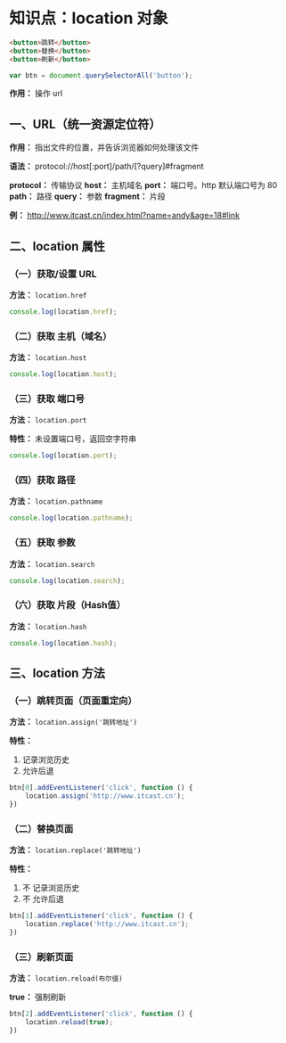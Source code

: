 # 知识点：location 对象

```html
<button>跳转</button>
<button>替换</button>
<button>刷新</button>
```
```js
var btn = document.querySelectorAll('button');
```

**作用：** 操作 url

## 一、URL（统一资源定位符）

**作用：** 指出文件的位置，并告诉浏览器如何处理该文件

**语法：** protocol://host[:port]/path/[?query]#fragment

**protocol：** 传输协议
**host：** 主机域名
**port：** 端口号。http 默认端口号为 80
**path：** 路径
**query：** 参数
**fragment：** 片段

**例：** http://www.itcast.cn/index.html?name=andy&age=18#link

## 二、location 属性

### （一）获取/设置 URL

**方法：** `location.href`

```js
console.log(location.href);
```

### （二）获取 主机（域名）

**方法：** `location.host`

```js
console.log(location.host);
```

### （三）获取 端口号

**方法：** `location.port`

**特性：** 未设置端口号，返回空字符串

```js
console.log(location.port);
```

### （四）获取 路径

**方法：** `location.pathname`

```js
console.log(location.pathname);
```

### （五）获取 参数

**方法：** `location.search`

```js
console.log(location.search);
```

### （六）获取 片段（Hash值）

**方法：** `location.hash`

```js
console.log(location.hash);
```

## 三、location 方法

### （一）跳转页面（页面重定向）

**方法：** `location.assign('跳转地址')`

**特性：**
1. 记录浏览历史
2. 允许后退

```js
btn[0].addEventListener('click', function () {
    location.assign('http://www.itcast.cn');
})
```

### （二）替换页面

**方法：** `location.replace('跳转地址')`

**特性：**
1. 不 记录浏览历史
2. 不 允许后退

```js
btn[1].addEventListener('click', function () {
    location.replace('http://www.itcast.cn');
})
```

### （三）刷新页面

**方法：** `location.reload(布尔值)`

**true：** 强制刷新

```js
btn[2].addEventListener('click', function () {
    location.reload(true);
})
```